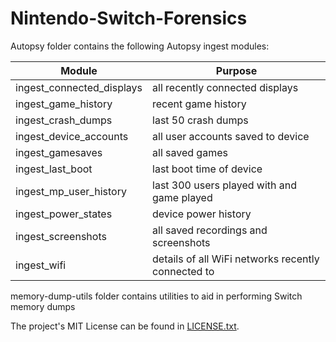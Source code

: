 # Nintendo-Switch-Forensics

Autopsy folder contains the following Autopsy ingest modules:

| Module | Purpose |
|---|---|
| ingest_connected_displays | all recently connected displays |
| ingest_game_history | recent game history |
| ingest_crash_dumps | last 50 crash dumps |
| ingest_device_accounts | all user accounts saved to device |
| ingest_gamesaves | all saved games |
| ingest_last_boot | last boot time of device |
| ingest_mp_user_history | last 300 users played with and game played |
| ingest_power_states | device power history |
| ingest_screenshots | all saved recordings and screenshots |
| ingest_wifi | details of all WiFi networks recently connected to |


memory-dump-utils folder contains utilities to aid in performing Switch memory dumps

The project's MIT License can be found in [LICENSE.txt](LICENSE.txt).
